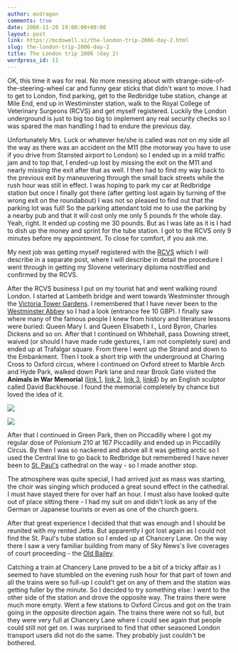 ```yaml
---
author: mcdragon
comments: true
date: 2006-11-28 19:00:00+00:00
layout: post
link: https://mcdowell.si/the-london-trip-2006-day-2.html
slug: the-london-trip-2006-day-2
title: The London trip 2006 (day 2)
wordpress_id: 11
---
```


OK, this time it was for real. No more messing about with strange-side-of-the-steering-wheel car and funny gear sticks that didn't want to move. I had to get to London, find parking, get to the Redbridge tube station, change at Mile End, end up in Westiminster station, walk to the Royal College of Veterinary Surgeons (RCVS) and get myself registered. Luckily the London underground is just to big too big to implement any real security checks so I was spared the man handling I had to endure the previous day.


Unfortunately Mrs. Luck or whatever he/she is called was not on my side all the way as there was an accident on the M11 (the motorway you have to use if you drive from Stansted airport to London) so I ended up in a mild traffic jam and to top that, I ended-up lost by missing the exit on the M11 and nearly missing the exit after that as well. I then had to find my way back to the previous exit by maneuvering through the small back streets while the rush hour was still in effect. I was hoping to park my car at Redbridge station but once I finally got there (after getting lost again by turning of the wrong exit on the roundabout) I was not so pleased to find out that the parking lot was full! So the parking attendant told me to use the parking by a nearby pub and that it will cost only me only 5 pounds fr the whole day. Yeah, right. It ended up costing me 30 pounds. But as I was late as it is I had to dish up the money and sprint for the tube station. I got to the RCVS only 9 minutes before my appointment. To close for comfort, if you ask me.

My next job was getting myself registered with the [RCVS](http://www.rcvs.org.uk) which I will describe in a separate post, where I will describe in detail the procedure I went through in getting my Slovene veterinary diploma nostrified and confirmed by the RCVS.


After the RCVS business I put on my tourist hat and went walking round London. I started at Lambeth bridge and went towards Westminster through the [Victoria Tower Gardens](http://en.wikipedia.org/wiki/Victoria_Tower_Gardens). I remembered that I have never been to the [Westminster Abbey](http://www.westminster-abbey.org/) so I had a look (entrance fee 10 GBP). I finally saw where many of the famous people I knew from history and literature lessons were buried: Queen Mary I. and Queen Elisabeth I., Lord Byron, Charles Dickens and so on. After that I continued on Whitehall, pass Downing street, waived (or should I have made rude gestures, I am not completely sure) and ended up at Trafalgar square. From there I went up the Strand and down to the Embankment. Then I took a short trip with the underground at Charing Cross to Oxford circus, where I continued on Oxford street to Marble Arch and Hyde Park, walked down Park lane and near Brook Gate visited the **Animals in War Memorial** ([link 1](http://news.bbc.co.uk/2/hi/uk_news/4037873.stm), [link 2](http://www.indielondon.co.uk/events/att_animals_warmemorial.html), [link 3](http://www.horseandhound.co.uk/news/397/59397.html), [link4](http://www.gardenvisit.com/landscape/london/lguide/animals-war-memorial.htm)) by an English sculptor called David Backhouse. I found the memorial completely by chance but loved the idea of it.

![](https://img.mcdowell.si/2008/08/animalsinwarmemorial-1.jpg)

![](https://img.mcdowell.si/2008/08/screenhunter11-1.jpg)


After that I continued in Green Park, then on Piccadilly where I got my regular dose of Polonium 210 at 167 Piccadilly and ended up in Piccadilly Circus. By then I was so nackered and above all it was getting arctic so I used the Central line to go back to Redbridge but remembered I have never been to [St. Paul's](http://en.wikipedia.org/wiki/St_Paul%27s_Cathedral) cathedral on the way - so I made another stop.


The atmosphere was quite special, I had arrived just as mass was starting, the choir was singing which produced a great sound effect in the cathedral. I must have stayed there for over half an hour. I must also have looked quite out of place sitting there - I had my suit on and didn't look as any of the German or Japanese tourists or even as one of the church goers.


After that great experience I decided that that was enough and I should be reunited with my rented Jetta. But apparently I got lost again as I could not find the St. Paul's tube station so I ended up at Chancery Lane. On the way there I saw a very familiar building from many of Sky News's live coverages of court proceeding - the [Old Bailey](http://en.wikipedia.org/wiki/Old_Bailey).

Catching a train at Chancery Lane proved to be a bit of a tricky affair as I seemed to have stumbled on the evening rush hour for that part of town and all the trains were so full-up I could't get on any of them and the station was getting fuller by the minute. So I decided to try something else: I went to the other side of the station and drove the opposite way. The trains there were much more empty. Went a few stations to Oxford Circus and got on the train going in the opposite direction again. The trains there were not so full, but they were very full at Chancery Lane where I could see again that people could still not get on. I was surprised to find that other seasoned London transport users did not do the same. They probably just couldn't be bothered.
